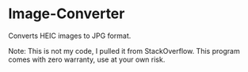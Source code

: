 # Image-Converter
Converts HEIC images to JPG format.

Note: This is not my code, I pulled it from StackOverflow. This program comes with zero warranty, use at your own risk.
